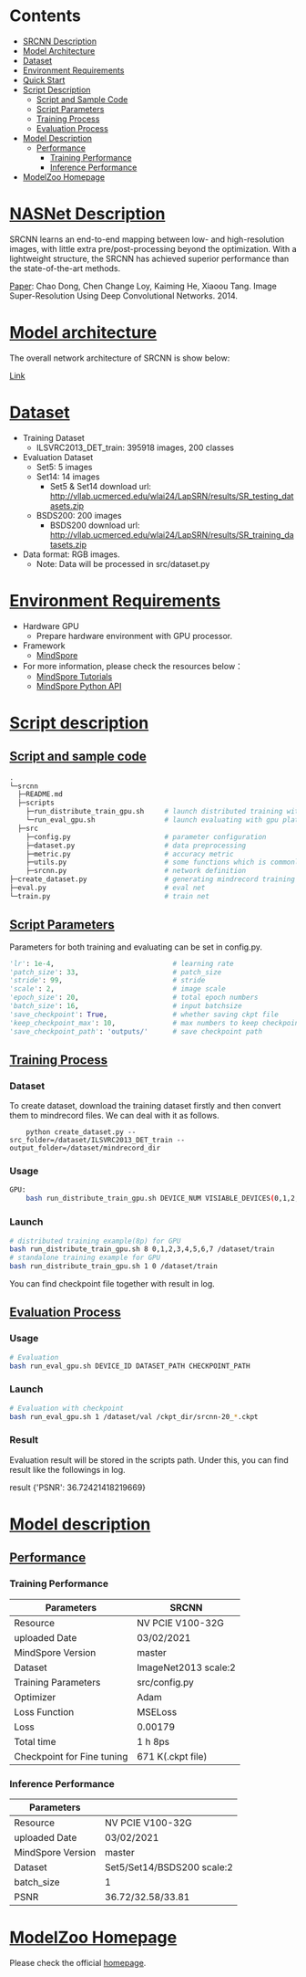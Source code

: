 # Contents

- [SRCNN Description](#srcnn-description)
- [Model Architecture](#model-architecture)
- [Dataset](#dataset)
- [Environment Requirements](#environment-requirements)
- [Quick Start](#quick-start)
- [Script Description](#script-description)
    - [Script and Sample Code](#script-and-sample-code)
    - [Script Parameters](#script-parameters)
    - [Training Process](#training-process)
    - [Evaluation Process](#evaluation-process)
- [Model Description](#model-description)
    - [Performance](#performance)  
        - [Training Performance](#evaluation-performance)
        - [Inference Performance](#evaluation-performance)
- [ModelZoo Homepage](#modelzoo-homepage)

# [NASNet Description](#contents)

SRCNN learns an end-to-end mapping between low- and high-resolution images, with little extra pre/post-processing beyond the optimization. With a lightweight structure, the SRCNN has achieved superior performance than the state-of-the-art methods.

[Paper](https://arxiv.org/pdf/1501.00092.pdf): Chao Dong, Chen Change Loy, Kaiming He, Xiaoou Tang. Image Super-Resolution Using Deep Convolutional Networks. 2014.

# [Model architecture](#contents)

The overall network architecture of SRCNN is show below:

[Link](https://arxiv.org/pdf/1501.00092.pdf)

# [Dataset](#contents)

- Training Dataset
    - ILSVRC2013_DET_train: 395918 images, 200 classes
- Evaluation Dataset
    - Set5: 5 images
    - Set14: 14 images
        - Set5 & Set14 download url: http://vllab.ucmerced.edu/wlai24/LapSRN/results/SR_testing_datasets.zip
    - BSDS200: 200 images
        - BSDS200 download url: http://vllab.ucmerced.edu/wlai24/LapSRN/results/SR_training_datasets.zip
- Data format: RGB images.
    - Note: Data will be processed in src/dataset.py

# [Environment Requirements](#contents)

- Hardware GPU
    - Prepare hardware environment with GPU processor.
- Framework
    - [MindSpore](https://www.mindspore.cn/install/en)
- For more information, please check the resources below：
    - [MindSpore Tutorials](https://www.mindspore.cn/tutorials/en/master/index.html)
    - [MindSpore Python API](https://www.mindspore.cn/docs/api/en/master/index.html)

# [Script description](#contents)

## [Script and sample code](#contents)

```python
.
└─srcnn
  ├─README.md
  ├─scripts
    ├─run_distribute_train_gpu.sh     # launch distributed training with gpu platform
    └─run_eval_gpu.sh                 # launch evaluating with gpu platform
  ├─src
    ├─config.py                       # parameter configuration
    ├─dataset.py                      # data preprocessing
    ├─metric.py                       # accuracy metric
    ├─utils.py                        # some functions which is commonly used
    ├─srcnn.py                        # network definition
├─create_dataset.py                   # generating mindrecord training dataset
├─eval.py                             # eval net
└─train.py                            # train net  

```

## [Script Parameters](#contents)

Parameters for both training and evaluating can be set in config.py.

```python
'lr': 1e-4,                             # learning rate
'patch_size': 33,                       # patch_size
'stride': 99,                           # stride
'scale': 2,                             # image scale
'epoch_size': 20,                       # total epoch numbers
'batch_size': 16,                       # input batchsize
'save_checkpoint': True,                # whether saving ckpt file
'keep_checkpoint_max': 10,              # max numbers to keep checkpoints
'save_checkpoint_path': 'outputs/'      # save checkpoint path
```

## [Training Process](#contents)

### Dataset

To create dataset, download the training dataset firstly and then convert them to mindrecord files. We can deal with it as follows.

```shell
    python create_dataset.py --src_folder=/dataset/ILSVRC2013_DET_train --output_folder=/dataset/mindrecord_dir
```

### Usage

```bash
GPU:
    bash run_distribute_train_gpu.sh DEVICE_NUM VISIABLE_DEVICES(0,1,2,3,4,5,6,7) DATASET_PATH
```

### Launch

```bash
# distributed training example(8p) for GPU
bash run_distribute_train_gpu.sh 8 0,1,2,3,4,5,6,7 /dataset/train
# standalone training example for GPU
bash run_distribute_train_gpu.sh 1 0 /dataset/train
```

You can find checkpoint file together with result in log.

## [Evaluation Process](#contents)

### Usage

```bash
# Evaluation
bash run_eval_gpu.sh DEVICE_ID DATASET_PATH CHECKPOINT_PATH
```

### Launch

```bash
# Evaluation with checkpoint
bash run_eval_gpu.sh 1 /dataset/val /ckpt_dir/srcnn-20_*.ckpt
```

### Result

Evaluation result will be stored in the scripts path. Under this, you can find result like the followings in log.

result  {'PSNR': 36.72421418219669}

# [Model description](#contents)

## [Performance](#contents)

### Training Performance

| Parameters                 | SRCNN                     |
| -------------------------- | ------------------------- |
| Resource                   | NV PCIE V100-32G          |
| uploaded Date              | 03/02/2021                |
| MindSpore Version          | master                    |
| Dataset                    | ImageNet2013 scale:2      |
| Training Parameters        | src/config.py             |
| Optimizer                  | Adam                      |
| Loss Function              | MSELoss                   |
| Loss                       | 0.00179                   |
| Total time                 | 1 h 8ps                   |
| Checkpoint for Fine tuning | 671 K(.ckpt file)         |

### Inference Performance

| Parameters                 |                            |
| -------------------------- | -------------------------- |
| Resource                   | NV PCIE V100-32G           |
| uploaded Date              | 03/02/2021                 |
| MindSpore Version          | master                     |
| Dataset                    | Set5/Set14/BSDS200 scale:2 |
| batch_size                 | 1                          |
| PSNR                       | 36.72/32.58/33.81          |

# [ModelZoo Homepage](#contents)

Please check the official [homepage](https://gitee.com/mindspore/mindspore/tree/master/model_zoo).
